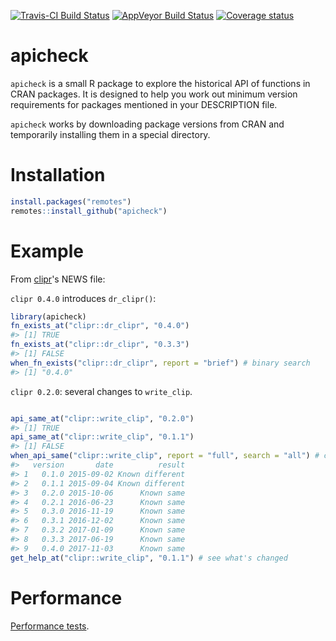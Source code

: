 
<!-- README.md is generated from README.Rmd. Please edit that file -->
[![Travis-CI Build Status](https://travis-ci.org/hughjonesd/apicheck.svg?branch=master)](https://travis-ci.org/hughjonesd/apicheck) [![AppVeyor Build Status](https://ci.appveyor.com/api/projects/status/github/hughjonesd/apicheck?branch=master&svg=true)](https://ci.appveyor.com/project/hughjonesd/apicheck) [![Coverage status](https://codecov.io/gh/hughjonesd/apicheck/branch/master/graph/badge.svg)](https://codecov.io/github/hughjonesd/apicheck?branch=master)

apicheck
========

`apicheck` is a small R package to explore the historical API of functions in CRAN packages. It is designed to help you work out minimum version requirements for packages mentioned in your DESCRIPTION file.

`apicheck` works by downloading package versions from CRAN and temporarily installing them in a special directory.

Installation
============

``` r
install.packages("remotes") 
remotes::install_github("apicheck")
```

Example
=======

From [clipr](https://github.com/mdlincoln/clipr/)'s NEWS file:

`clipr 0.4.0` introduces `dr_clipr()`:

``` r
library(apicheck)
fn_exists_at("clipr::dr_clipr", "0.4.0")
#> [1] TRUE
fn_exists_at("clipr::dr_clipr", "0.3.3")
#> [1] FALSE
when_fn_exists("clipr::dr_clipr", report = "brief") # binary search
#> [1] "0.4.0"
```

`clipr 0.2.0`: several changes to `write_clip`.

``` r

api_same_at("clipr::write_clip", "0.2.0")
#> [1] TRUE
api_same_at("clipr::write_clip", "0.1.1")
#> [1] FALSE
when_api_same("clipr::write_clip", report = "full", search = "all") # check all versions
#>   version       date          result
#> 1   0.1.0 2015-09-02 Known different
#> 2   0.1.1 2015-09-04 Known different
#> 3   0.2.0 2015-10-06      Known same
#> 4   0.2.1 2016-06-23      Known same
#> 5   0.3.0 2016-11-19      Known same
#> 6   0.3.1 2016-12-02      Known same
#> 7   0.3.2 2017-01-09      Known same
#> 8   0.3.3 2017-06-19      Known same
#> 9   0.4.0 2017-11-03      Known same
get_help_at("clipr::write_clip", "0.1.1") # see what's changed
```

Performance
===========

[Performance tests](https://hughjonesd.github.io/apicheck/performance.html).
